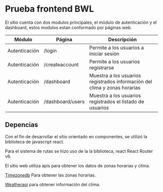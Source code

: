 # Prueba frontend BWL

El sitio cuenta con dos modulos principales, el módulo de autenticación y el dashboard, estos modulos estan conformado por páginas web.

|Módulo|Página|Descripción|
|---|---|---|
|Autenticación|/login|Permite a los usuarios a iniciar sesión|
|Autenticación|/createaccount|Permite a los usuarios registrarse|
|Autenticación|/dashboard|Muestra a los usuarios registrados información del clima y zonas horarias|
|Autenticación|/dashboard/users|Muestra a los usuarios registrados el listado de usuarios|



## Depencias 

Con el fin de desarrollar el sitio orientado en componentes, se utilizó la biblioteca de javascript react.

Para el sistema de rutas se hizo uso de la la biblioteca, react React Router v6.

El sitio web utiliza apis para obtener los datos de zonas horarias y clima.

[Timezonedb](https://timezonedb.com/)
Para obtener las zonas horarias.

[Weatherapi](https://www.weatherapi.com/) para obtener información del clima.
